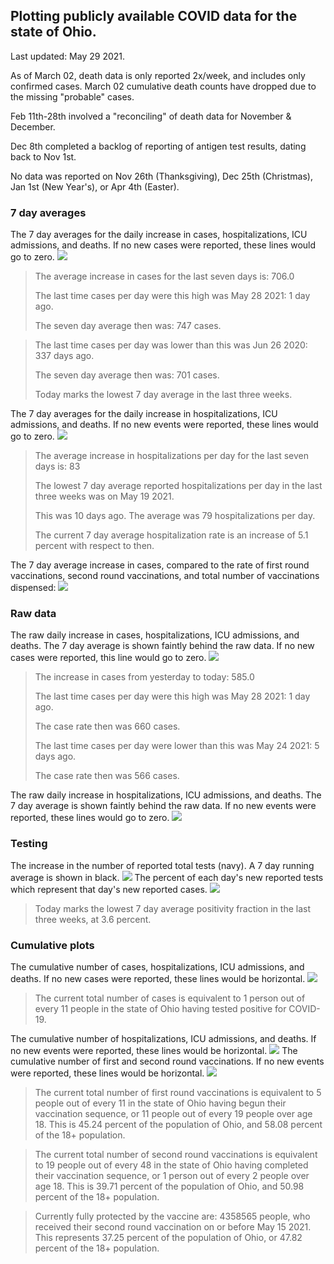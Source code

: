## Plotting publicly available COVID data for the state of Ohio. 

Last updated: May 29 2021. 

As of March 02, death data is only reported 2x/week, and includes only confirmed cases. March 02 cumulative death counts have dropped due to the missing "probable" cases.

Feb 11th-28th involved a "reconciling" of death data for November & December.

Dec 8th completed a backlog of reporting of antigen test results, dating back to Nov 1st.

No data was reported on Nov 26th (Thanksgiving), Dec 25th (Christmas), Jan 1st (New Year's), or Apr 4th (Easter).
### 7 day averages
The 7 day averages for the daily increase in cases, hospitalizations, ICU admissions, and deaths. If no new cases were reported, these lines would go to zero.
![](7dayaverage_cases.png)

>The average increase in cases for the last seven days is: 706.0
>
>The last time cases per day were this high was May 28 2021: 1 day ago.
>
>The seven day average then was: 747 cases.

>
>The last time cases per day was lower than this was Jun 26 2020: 337 days ago.
>
>The seven day average then was: 701 cases.
>
>Today marks the lowest 7 day average in the last three weeks.

The 7 day averages for the daily increase in hospitalizations, ICU admissions, and deaths. If no new events were reported, these lines would go to zero.
![](7dayaverage_hospital.png)

>The average increase in hospitalizations per day for the last seven days is: 83
>
>The lowest 7 day average reported hospitalizations per day in the last three weeks was on May 19 2021.
>
>This was 10 days ago. The average was 79 hospitalizations per day.
>
>The current 7 day average hospitalization rate is an increase of 5.1 percent with respect to then.

The 7 day average increase in cases, compared to the rate of first round vaccinations, second round vaccinations, and total number of vaccinations dispensed:
![](DailyVaccinationsCases.png)

### Raw data
The raw daily increase in cases, hospitalizations, ICU admissions, and deaths. The 7 day average is shown faintly behind the raw data. If no new cases were reported, this line would go to zero.
![](DailyCases.png)

>The increase in cases from yesterday to today: 585.0 
>
>The last time cases per day were this high was May 28 2021: 1 day ago. 
>
>The case rate then was 660 cases.
>
>The last time cases per day were lower than this was May 24 2021: 5 days ago. 
>
>The case rate then was 566 cases.

The raw daily increase in hospitalizations, ICU admissions, and deaths. The 7 day average is shown faintly behind the raw data. If no new events were reported, these lines would go to zero.
![](DailyHospitalizations.png)

### Testing

The increase in the number of reported total tests (navy). A 7 day running average is shown in black.
![](DailyTests.png)
The percent of each day's new reported tests which represent that day's new reported cases.
![](percentpositive_tests.png)

>Today marks the lowest 7 day average positivity fraction in the last three weeks, at 3.6 percent.

### Cumulative plots
The cumulative number of cases, hospitalizations, ICU admissions, and deaths. If no new cases were reported, these lines would be horizontal.
![](Cases.png)

>The current total number of cases is equivalent to 1 person out of every 11 people in the state of Ohio having tested positive for COVID-19.

The cumulative number of hospitalizations, ICU admissions, and deaths. If no new events were reported, these lines would be horizontal.
![](Hospitalizations.png)
The cumulative number of first and second round vaccinations. If no new events were reported, these lines would be horizontal.
![](Vaccinations.png)

>The current total number of first round vaccinations is equivalent to 5 people out of every 11 in the state of Ohio having begun their vaccination sequence, or 11 people out of every 19 people over age 18.
 >This is 45.24 percent of the population of Ohio, and 58.08 percent of the 18+ population.

>The current total number of second round vaccinations is equivalent to 19 people out of every 48 in the state of Ohio having completed their vaccination sequence, or 1 person out of every 2 people over age 18. 
>This is 39.71 percent of the population of Ohio, and 50.98 percent of the 18+ population.

>Currently fully protected by the vaccine are: 4358565 people, who received their second round vaccination on or before May 15 2021.
>This represents 37.25 percent of the population of Ohio, or 47.82 percent of the 18+ population.

